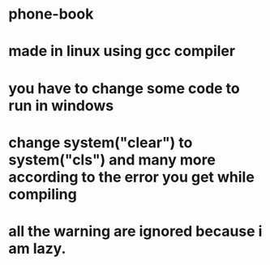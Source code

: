 # phone-book
# made in linux using gcc compiler
# you have to change some code to run in windows
# change system("clear") to system("cls") and many more according to the error you get while compiling 
# all the warning are ignored because i am lazy.
